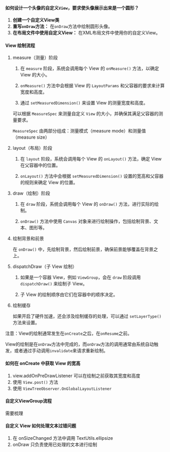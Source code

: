 #### 如何设计一个头像的自定义`View`，要求使头像展示出来是一个圆形？

1. **创建一个自定义View类**
2. **重写`onDraw`方法：** 在`onDraw`方法中绘制圆形头像。
3. **在布局文件中使用自定义View：** 在XML布局文件中使用你的自定义View。



#### View 绘制流程

1. measure（测量）阶段
   
   1. 在 `measure` 阶段，系统会调用每个 View 的 `onMeasure()` 方法，以确定 View 的大小。
   
   2. `onMeasure()` 方法中会根据 View 的 `LayoutParams` 和父容器的要求来计算宽度和高度。
   
   3. 通过 `setMeasuredDimension()` 来设置 View 的测量宽度和高度。

   可以根据 `MeasureSpec` 来测量自定义 `View` 的大小，并确保其满足父容器的测量要求。
   
   `MeasureSpec` 由两部分组成：测量模式（measure mode）和测量值（measure size）
   
2. layout（布局）阶段
   
   1. 在 `layout` 阶段，系统会调用每个 View 的 `onLayout()` 方法，确定 View 在父容器中的位置。
   
   2. `onLayout()` 方法中会根据 `setMeasuredDimension()` 设置的宽高和父容器的规则来确定 View 的位置。

3. draw（绘制）阶段
   
   1. 在 `draw` 阶段，系统会调用每个 View 的 `onDraw()` 方法，进行实际的绘制。
   
   2. `onDraw()` 方法中使用 `Canvas` 对象来进行绘制操作，包括绘制背景、文本、图形等。

4. 绘制背景和前景
   
   在 `onDraw()` 中，先绘制背景，然后绘制前景，确保前景能够覆盖在背景之上。

5. dispatchDraw（子 View 绘制）
   
   1. 如果是一个容器 View，例如 `ViewGroup`，会在 `draw` 阶段调用 `dispatchDraw()` 来绘制子 View。
   
   2. 子 View 的绘制顺序由它们在容器中的顺序决定。

6. 绘制缓存
   
   如果开启了硬件加速，还会涉及绘制缓存的处理，可以通过 `setLayerType()` 方法来设置。

注意：View的绘制通常发生在`onCreate`之后，在`onResume`之前。

View的绘制是在`onDraw`方法中完成的，而`onDraw`方法的调用通常由系统自动触发，或者通过手动调用`invalidate`来请求重新绘制。



#### 如何在 onCreate 中获取 View 的宽高

1. view.addOnPreDrawListener 可以在绘制之前获取其宽度和高度
2. 使用 `View.post()` 方法
3. 使用 `ViewTreeObserver.OnGlobalLayoutListener`



#### 自定义ViewGroup流程

需要梳理



#### 自定义 View 如何处理文本过错问题

1. 在 onSizeChanged 方法中调用 TextUtils.ellipsize 
2. onDraw 只负责使用已处理的文本进行绘制
